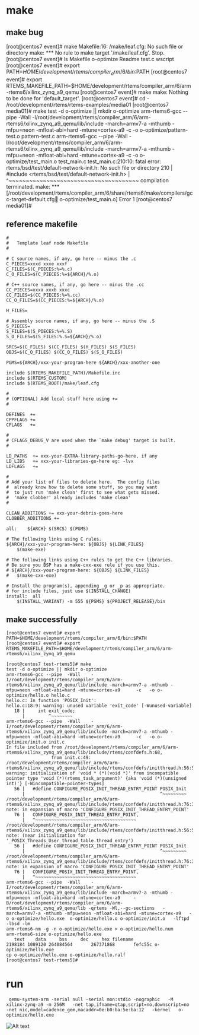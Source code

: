 
# make

## make bug
[root@centos7 event]# make
Makefile:16: /make/leaf.cfg: No such file or directory
make: *** No rule to make target '/make/leaf.cfg'.  Stop.
[root@centos7 event]# ls
Makefile  o-optimize  Readme  test.c  wscript
[root@centos7 event]# export PATH=$HOME/development/rtems/compiler_arm/6/bin:$PATH
[root@centos7 event]# export RTEMS_MAKEFILE_PATH=$HOME/development/rtems/compiler_arm/6/arm-rtems6/xilinx_zynq_a9_qemu
[root@centos7 event]# make
make: Nothing to be done for 'default_target'.
[root@centos7 event]# cd -
/root/development/rtems/rtems-examples/media01
[root@centos7 media01]# make 
test -d o-optimize || mkdir o-optimize
arm-rtems6-gcc --pipe  -Wall    -I/root/development/rtems/compiler_arm/6/arm-rtems6/xilinx_zynq_a9_qemu/lib/include -march=armv7-a -mthumb -mfpu=neon -mfloat-abi=hard -mtune=cortex-a9      -c   -o o-optimize/pattern-test.o pattern-test.c
arm-rtems6-gcc --pipe  -Wall    -I/root/development/rtems/compiler_arm/6/arm-rtems6/xilinx_zynq_a9_qemu/lib/include -march=armv7-a -mthumb -mfpu=neon -mfloat-abi=hard -mtune=cortex-a9      -c   -o o-optimize/test_main.o test_main.c
test_main.c:210:10: fatal error: rtems/bsd/test/default-network-init.h: No such file or directory
  210 | #include <rtems/bsd/test/default-network-init.h>
      |          ^~~~~~~~~~~~~~~~~~~~~~~~~~~~~~~~~~~~~~~
compilation terminated.
make: *** [/root/development/rtems/compiler_arm/6/share/rtems6/make/compilers/gcc-target-default.cfg:100: o-optimize/test_main.o] Error 1
[root@centos7 media01]#


## reference  makefile
```
#
# 	Template leaf node Makefile
#

# C source names, if any, go here -- minus the .c
C_PIECES=xxxd xxxe xxxf
C_FILES=$(C_PIECES:%=%.c)
C_O_FILES=$(C_PIECES:%=${ARCH}/%.o)

# C++ source names, if any, go here -- minus the .cc
CC_PIECES=xxxa xxxb xxxc
CC_FILES=$(CC_PIECES:%=%.cc)
CC_O_FILES=$(CC_PIECES:%=${ARCH}/%.o)

H_FILES=

# Assembly source names, if any, go here -- minus the .S
S_PIECES=
S_FILES=$(S_PIECES:%=%.S)
S_O_FILES=$(S_FILES:%.S=${ARCH}/%.o)

SRCS=$(C_FILES) $(CC_FILES) $(H_FILES) $(S_FILES)
OBJS=$(C_O_FILES) $(CC_O_FILES) $(S_O_FILES)

PGMS=${ARCH}/xxx-your-program-here ${ARCH}/xxx-another-one

include $(RTEMS_MAKEFILE_PATH)/Makefile.inc
include $(RTEMS_CUSTOM)
include $(RTEMS_ROOT)/make/leaf.cfg

#
# (OPTIONAL) Add local stuff here using +=
#

DEFINES  +=
CPPFLAGS +=
CFLAGS   +=

#
# CFLAGS_DEBUG_V are used when the `make debug' target is built.
#

LD_PATHS  += xxx-your-EXTRA-library-paths-go-here, if any
LD_LIBS   += xxx-your-libraries-go-here eg: -lvx
LDFLAGS   +=

#
# Add your list of files to delete here.  The config files
#  already know how to delete some stuff, so you may want
#  to just run 'make clean' first to see what gets missed.
#  'make clobber' already includes 'make clean'
#

CLEAN_ADDITIONS += xxx-your-debris-goes-here
CLOBBER_ADDITIONS +=

all:	${ARCH} $(SRCS) $(PGMS)

# The following links using C rules.
${ARCH}/xxx-your-program-here: ${OBJS} ${LINK_FILES}
	$(make-exe)

# The following links using C++ rules to get the C++ libraries.
# Be sure you BSP has a make-cxx-exe rule if you use this.
# ${ARCH}/xxx-your-program-here: ${OBJS} ${LINK_FILES}
# 	$(make-cxx-exe)

# Install the program(s), appending _g or _p as appropriate.
# for include files, just use $(INSTALL_CHANGE)
install:  all
	$(INSTALL_VARIANT) -m 555 ${PGMS} ${PROJECT_RELEASE}/bin

```


## make successfully

```
[root@centos7 event]# export PATH=$HOME/development/rtems/compiler_arm/6/bin:$PATH
[root@centos7 event]# export RTEMS_MAKEFILE_PATH=$HOME/development/rtems/compiler_arm/6/arm-rtems6/xilinx_zynq_a9_qemu
```

```
[root@centos7 test-rtems5]# make
test -d o-optimize || mkdir o-optimize
arm-rtems6-gcc --pipe  -Wall    -I/root/development/rtems/compiler_arm/6/arm-rtems6/xilinx_zynq_a9_qemu/lib/include -march=armv7-a -mthumb -mfpu=neon -mfloat-abi=hard -mtune=cortex-a9      -c   -o o-optimize/hello.o hello.c
hello.c: In function 'POSIX_Init':
hello.c:18:9: warning: unused variable 'exit_code' [-Wunused-variable]
   18 |     int exit_code;
      |         ^~~~~~~~~
arm-rtems6-gcc --pipe  -Wall    -I/root/development/rtems/compiler_arm/6/arm-rtems6/xilinx_zynq_a9_qemu/lib/include -march=armv7-a -mthumb -mfpu=neon -mfloat-abi=hard -mtune=cortex-a9      -c   -o o-optimize/init.o init.c
In file included from /root/development/rtems/compiler_arm/6/arm-rtems6/xilinx_zynq_a9_qemu/lib/include/rtems/confdefs.h:68,
                 from init.c:49:
/root/development/rtems/compiler_arm/6/arm-rtems6/xilinx_zynq_a9_qemu/lib/include/rtems/confdefs/initthread.h:56:51: warning: initialization of 'void * (*)(void *)' from incompatible pointer type 'void (*)(rtems_task_argument)' {aka 'void (*)(unsigned int)'} [-Wincompatible-pointer-types]
   56 |   #define CONFIGURE_POSIX_INIT_THREAD_ENTRY_POINT POSIX_Init
      |                                                   ^~~~~~~~~~
/root/development/rtems/compiler_arm/6/arm-rtems6/xilinx_zynq_a9_qemu/lib/include/rtems/confdefs/initthread.h:76:3: note: in expansion of macro 'CONFIGURE_POSIX_INIT_THREAD_ENTRY_POINT'
   76 |   CONFIGURE_POSIX_INIT_THREAD_ENTRY_POINT,
      |   ^~~~~~~~~~~~~~~~~~~~~~~~~~~~~~~~~~~~~~~
/root/development/rtems/compiler_arm/6/arm-rtems6/xilinx_zynq_a9_qemu/lib/include/rtems/confdefs/initthread.h:56:51: note: (near initialization for '_POSIX_Threads_User_thread_table.thread_entry')
   56 |   #define CONFIGURE_POSIX_INIT_THREAD_ENTRY_POINT POSIX_Init
      |                                                   ^~~~~~~~~~
/root/development/rtems/compiler_arm/6/arm-rtems6/xilinx_zynq_a9_qemu/lib/include/rtems/confdefs/initthread.h:76:3: note: in expansion of macro 'CONFIGURE_POSIX_INIT_THREAD_ENTRY_POINT'
   76 |   CONFIGURE_POSIX_INIT_THREAD_ENTRY_POINT,
      |   ^~~~~~~~~~~~~~~~~~~~~~~~~~~~~~~~~~~~~~~
arm-rtems6-gcc --pipe  -Wall    -I/root/development/rtems/compiler_arm/6/arm-rtems6/xilinx_zynq_a9_qemu/lib/include -march=armv7-a -mthumb -mfpu=neon -mfloat-abi=hard -mtune=cortex-a9     -B/root/development/rtems/compiler_arm/6/arm-rtems6/xilinx_zynq_a9_qemu/lib -qrtems -Wl,--gc-sections   -march=armv7-a -mthumb -mfpu=neon -mfloat-abi=hard -mtune=cortex-a9   -o o-optimize/hello.exe  o-optimize/hello.o o-optimize/init.o   -lftpd -lbsd -lm    
arm-rtems6-nm -g -n o-optimize/hello.exe > o-optimize/hello.num
arm-rtems6-size o-optimize/hello.exe
   text    data     bss     dec     hex filename
2198184 1089120 264084564       267371868       fefc55c o-optimize/hello.exe
cp o-optimize/hello.exe o-optimize/hello.ralf
[root@centos7 test-rtems5]# 
```

# run

```
 qemu-system-arm -serial null -serial mon:stdio -nographic   -M xilinx-zynq-a9 -m 256M   -net tap,ifname=qtap,script=no,downscript=no   -net nic,model=cadence_gem,macaddr=0e:b0:ba:5e:ba:12   -kernel   o-optimize/hello.exe
```

![Alt text](https://github.com/weiman152/StarsView/blob/master/ScreenShots/1.png)